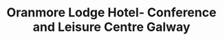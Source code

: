 ---
title: "Oranmore Lodge Hotel- Conference and Leisure Centre Galway"
address: "Oranmore Galway Co. Galway"
tel: "(091)794400"
county: "Galway"
category: "Libraries"
type: "Content"
lat: "53.27037146"
lng: "-8.922003824"
---